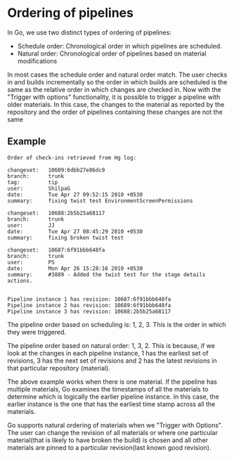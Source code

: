 # Ordering of pipelines

In Go, we use two distinct types of ordering of pipelines:

-   Schedule order: Chronological order in which pipelines are scheduled.
-   Natural order: Chronological order of pipelines based on material modifications

In most cases the schedule order and natural order match. The user checks in and builds incrementally so the order in which builds are scheduled is the same as the relative order in which changes are checked in. Now with the "Trigger with options" functionality, it is possible to trigger a pipeline with older materials. In this case, the changes to the material as reported by the repository and the order of pipelines containing these changes are not the same

## Example

``` {.code}
Order of check-ins retrieved from Hg log:

changeset:   10689:6dbb27e86dc9
branch:      trunk
tag:         tip
user:        ShilpaG
date:        Tue Apr 27 09:52:15 2010 +0530
summary:     fixing twist test EnvironmentScreenPermissions

changeset:   10688:2b5b25a68117
branch:      trunk
user:        JJ
date:        Tue Apr 27 08:45:29 2010 +0530
summary:     fixing broken twist test

changeset:   10687:6f91bbb648fa
branch:      trunk
user:        PS
date:        Mon Apr 26 15:28:16 2010 +0530
summary:     #3889 - Added the twist test for the stage details actions.


Pipeline instance 1 has revision: 10687:6f91bbb648fa
Pipeline instance 2 has revision: 10689:6f91bbb648fa
Pipeline instance 3 has revision: 10688:2b5b25a68117
```

The pipeline order based on scheduling is: 1, 2, 3. This is the order in which they were triggered.

The pipeline order based on natural order: 1, 3, 2. This is because, if we look at the changes in each pipeline instance, 1 has the earliest set of revisions, 3 has the next set of revisions and 2 has the latest revisions in that particular repository (material).

The above example works when there is one material. If the pipeline has multiple materials, Go examines the timestamps of all the materials to determine which is logically the earlier pipeline instance. In this case, the earlier instance is the one that has the earliest time stamp across all the materials.

Go supports natural ordering of materials when we "Trigger with Options". The user can change the revision of all materials or where one particular material(that is likely to have broken the build) is chosen and all other materials are pinned to a particular revision(last known good revision).